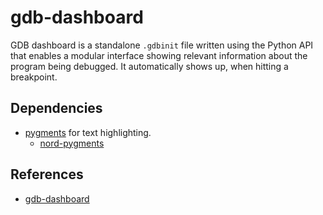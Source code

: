 # gdb-dashboard

GDB dashboard is a standalone `.gdbinit` file written using the Python API that
enables a modular interface showing relevant information about the program being
debugged. It automatically shows up, when hitting a breakpoint.

## Dependencies

- [pygments](https://pygments.org/) for text highlighting.
  - [nord-pygments](https://github.com/lewisacidic/nord-pygments)

## References

- [gdb-dashboard](https://github.com/cyrus-and/gdb-dashboard)
